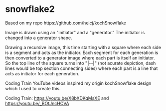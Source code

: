 # snowflake2

Based on my repo https://github.com/heicj/kochSnowflake

Image is drawn using an "initiator" and a "generator."  The initiator is changed into a generator shape.

Drawing a recursive image, this time starting with a square where each side is a segment and acts as the initiator.
Each segment for each generation is then converted to a generator image where each part is itself an initiator.  
So the top line of the square turns into "__|--|__"  (not acurate depiction, dash lines would be top section connecting sides) where each
part is a line that acts as initiator for each generation.

Coding Train YouTube videos inspired my origin kochSnowflake design which I used to create this.

Coding Train: https://youtu.be/X8bXDKqMsXE and https://youtu.be/_BOtJncHCVA